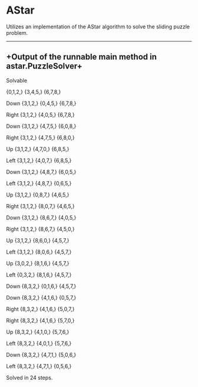 # AStar

Utilizes an implementation of the AStar algorithm to solve the sliding puzzle problem.

----------------------------------------------------------
+Output of the runnable main method in astar.PuzzleSolver+
----------------------------------------------------------

Solvable

{0,1,2,}
{3,4,5,}
{6,7,8,}

Down
{3,1,2,}
{0,4,5,}
{6,7,8,}

Right
{3,1,2,}
{4,0,5,}
{6,7,8,}

Down
{3,1,2,}
{4,7,5,}
{6,0,8,}

Right
{3,1,2,}
{4,7,5,}
{6,8,0,}

Up
{3,1,2,}
{4,7,0,}
{6,8,5,}

Left
{3,1,2,}
{4,0,7,}
{6,8,5,}

Down
{3,1,2,}
{4,8,7,}
{6,0,5,}

Left
{3,1,2,}
{4,8,7,}
{0,6,5,}

Up
{3,1,2,}
{0,8,7,}
{4,6,5,}

Right
{3,1,2,}
{8,0,7,}
{4,6,5,}

Down
{3,1,2,}
{8,6,7,}
{4,0,5,}

Right
{3,1,2,}
{8,6,7,}
{4,5,0,}

Up
{3,1,2,}
{8,6,0,}
{4,5,7,}

Left
{3,1,2,}
{8,0,6,}
{4,5,7,}

Up
{3,0,2,}
{8,1,6,}
{4,5,7,}

Left
{0,3,2,}
{8,1,6,}
{4,5,7,}

Down
{8,3,2,}
{0,1,6,}
{4,5,7,}

Down
{8,3,2,}
{4,1,6,}
{0,5,7,}

Right
{8,3,2,}
{4,1,6,}
{5,0,7,}

Right
{8,3,2,}
{4,1,6,}
{5,7,0,}

Up
{8,3,2,}
{4,1,0,}
{5,7,6,}

Left
{8,3,2,}
{4,0,1,}
{5,7,6,}

Down
{8,3,2,}
{4,7,1,}
{5,0,6,}

Left
{8,3,2,}
{4,7,1,}
{0,5,6,}

Solved in 24 steps.
